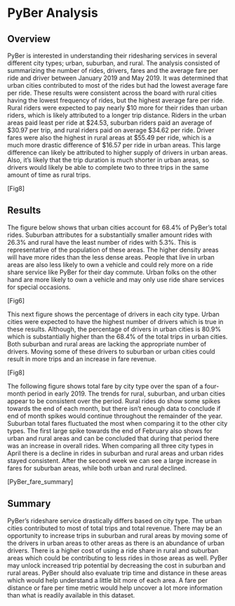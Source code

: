 # PyBer Analysis

## Overview
PyBer is interested in understanding their ridesharing services in several different city types; urban, suburban, and rural. The analysis consisted of summarizing the number of rides, drivers, fares and the average fare per ride and driver between January 2019 and May 2019. It was determined that urban cities contributed to most of the rides but had the lowest average fare per ride. These results were consistent across the board with rural cities having the lowest frequency of rides, but the highest average fare per ride. Rural riders were expected to pay nearly $10 more for their rides than urban riders, which is likely attributed to a longer trip distance. Riders in the urban areas paid least per ride at $24.53, suburban riders paid an average of $30.97 per trip, and rural riders paid on average $34.62 per ride. Driver fares were also the highest in rural areas at $55.49 per ride, which is a much more drastic difference of $16.57 per ride in urban areas. This large difference can likely be attributed to higher supply of drivers in urban areas. Also, it’s likely that the trip duration is much shorter in urban areas, so drivers would likely be able to complete two to three trips in the same amount of time as rural trips. 

[Fig8]

## Results
The figure below shows that urban cities account for 68.4% of PyBer’s total rides. Suburban attributes for a substantially smaller amount rides with 26.3% and rural have the least number of rides with 5.3%. This is representative of the population of these areas. The higher density areas will have more rides than the less dense areas. People that live in urban areas are also less likely to own a vehicle and could rely more on a ride share service like PyBer for their day commute. Urban folks on the other hand are more likely to own a vehicle and may only use ride share services for special occasions.

[Fig6]

This next figure shows the percentage of drivers in each city type. Urban cities were expected to have the highest number of drivers which is true in these results. Although, the percentage of drivers in urban cities is 80.9% which is substantially higher than the 68.4% of the total trips in urban cities. Both suburban and rural areas are lacking the appropriate number of drivers. Moving some of these drivers to suburban or urban cities could result in more trips and an increase in fare revenue. 

[Fig8]

The following figure shows total fare by city type over the span of a four-month period in early 2019. The trends for rural, suburban, and urban cities appear to be consistent over the period. Rural rides do show some spikes towards the end of each month, but there isn’t enough data to conclude if end of month spikes would continue throughout the remainder of the year. Suburban total fares fluctuated the most when comparing it to the other city types. The first large spike towards the end of February also shows for urban and rural areas and can be concluded that during that period there was an increase in overall rides. When comparing all three city types in April there is a decline in rides in suburban and rural areas and urban rides stayed consistent. After the second week we can see a large increase in fares for suburban areas, while both urban and rural declined. 

[PyBer_fare_summary]

## Summary
PyBer’s rideshare service drastically differs based on city type. The urban cities contributed to most of total trips and total revenue. There may be an opportunity to increase trips in suburban and rural areas by moving some of the drivers in urban areas to other areas as there is an abundance of urban drivers. There is a higher cost of using a ride share in rural and suburban areas which could be contributing to less rides in those areas as well. PyBer may unlock increased trip potential by decreasing the cost in suburban and rural areas. PyBer should also evaluate trip time and distance in these areas which would help understand a little bit more of each area. A fare per distance or fare per time metric would help uncover a lot more information than what is readily available in this dataset. 
